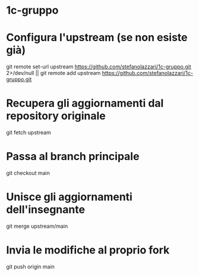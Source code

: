# 1c-gruppo

# Configura l'upstream (se non esiste già)
git remote set-url upstream https://github.com/stefanolazzari/1c-gruppo.git 2>/dev/null || git remote add upstream https://github.com/stefanolazzari/1c-gruppo.git

# Recupera gli aggiornamenti dal repository originale
 git fetch upstream

# Passa al branch principale
git checkout main

# Unisce gli aggiornamenti dell'insegnante
git merge upstream/main

# Invia le modifiche al proprio fork
git push origin main
